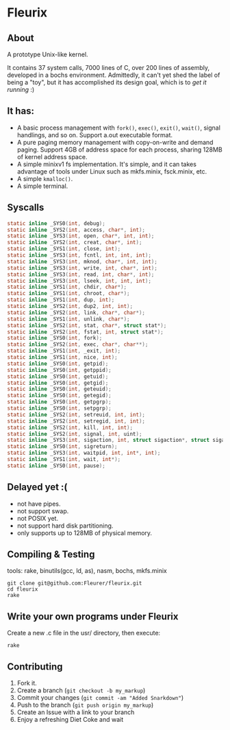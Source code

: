Fleurix
=======

About
-----

A prototype Unix-like kernel.

It contains 37 system calls, 7000 lines of C, over 200 lines of assembly, developed in a bochs environment. Admittedly, it can't yet shed the label of being a "toy", but it has accomplished its design goal, which is to *get it running* :)

It has:
-------

- A basic process management with `fork()`, `exec()`, `exit()`, `wait()`, signal handlings, and so on. Support a.out executable format.
- A pure paging memory management with copy-on-write and demand paging. Support 4GB of address space for each process, sharing 128MB of kernel address space.
- A simple minixv1 fs implementation. It's simple, and it can takes advantage of tools under Linux such as mkfs.minix, fsck.minix, etc.
- A simple `kmalloc()`.
- A simple terminal.

Syscalls
--------

```c
static inline _SYS0(int, debug);
static inline _SYS2(int, access, char*, int);
static inline _SYS3(int, open, char*, int, int);
static inline _SYS2(int, creat, char*, int);
static inline _SYS1(int, close, int);
static inline _SYS3(int, fcntl, int, int, int);
static inline _SYS3(int, mknod, char*, int, int);
static inline _SYS3(int, write, int, char*, int);
static inline _SYS3(int, read, int, char*, int);
static inline _SYS3(int, lseek, int, int, int);
static inline _SYS1(int, chdir, char*);
static inline _SYS1(int, chroot, char*);
static inline _SYS1(int, dup, int);
static inline _SYS2(int, dup2, int, int);
static inline _SYS2(int, link, char*, char*);
static inline _SYS1(int, unlink, char*);
static inline _SYS2(int, stat, char*, struct stat*);
static inline _SYS2(int, fstat, int, struct stat*);
static inline _SYS0(int, fork);
static inline _SYS2(int, exec, char*, char**);
static inline _SYS1(int, _exit, int);
static inline _SYS1(int, nice, int);
static inline _SYS0(int, getpid);
static inline _SYS0(int, getppid);
static inline _SYS0(int, getuid);
static inline _SYS0(int, getgid);
static inline _SYS0(int, geteuid);
static inline _SYS0(int, getegid);
static inline _SYS0(int, getpgrp);
static inline _SYS0(int, setpgrp);
static inline _SYS2(int, setreuid, int, int);
static inline _SYS2(int, setregid, int, int);
static inline _SYS2(int, kill, int, int);
static inline _SYS2(int, signal, int, uint);
static inline _SYS3(int, sigaction, int, struct sigaction*, struct sigaction*);
static inline _SYS0(int, sigreturn);
static inline _SYS3(int, waitpid, int, int*, int);
static inline _SYS1(int, wait, int*);
static inline _SYS0(int, pause);
```

Delayed yet :(
--------------

- not have pipes.
- not support swap.
- not POSIX yet.
- not support hard disk partitioning.
- only supports up to 128MB of physical memory.

Compiling & Testing
-------------------

tools: rake, binutils(gcc, ld, as), nasm, bochs, mkfs.minix

```
git clone git@github.com:Fleurer/fleurix.git
cd fleurix
rake
```

Write your own programs under Fleurix
-------------------------------------

Create a new .c file in the usr/ directory, then execute:

```
rake
```

Contributing
------------

1. Fork it.
2. Create a branch (`git checkout -b my_markup`)
3. Commit your changes (`git commit -am "Added Snarkdown"`)
4. Push to the branch (`git push origin my_markup`)
5. Create an Issue with a link to your branch
6. Enjoy a refreshing Diet Coke and wait
